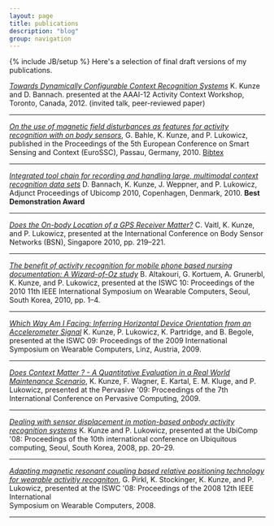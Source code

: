 ```yaml
---
layout: page
title: publications 
description: "blog"
group: navigation
---
```

{% include JB/setup %}
Here's a selection of final draft versions of my publications.

[_Towards Dynamically Configurable Context 
Recognition Systems_](/papers/2012Kunze.pdf) K. Kunze and D. Bannach. presented at the 
AAAI-12 Activity Context Workshop, Toronto, Canada, 2012.
(invited talk, peer-reviewed paper)

***
[_On the use of magnetic field disturbances as 
features for activity recognition with on body 
sensors_](/papers/2010Bahle.pdf),
G. Bahle, K. Kunze, and P. Lukowicz, 
published in the Proceedings of the 5th European 
Conference on Smart Sensing and Context (EuroSSC), Passau, Germany, 2010.
[Bibtex](papers/2010Bahle.txt)

***
[_Integrated tool chain for recording and handling large, 
multimodal context recognition data sets_](/papers/2010Bannach.pdf)
D. Bannach, K. Kunze, J. Weppner, and P. Lukowicz, 
Adjunct Proceedings of Ubicomp 2010, Copenhagen, Denmark, 2010.
  **Best Demonstration Award**

***
[_Does the On-body Location of a GPS Receiver Matter?_](/papers/2010BVaitl.pdf)
C. Vaitl, K. Kunze, and P. Lukowicz, 
 presented at the International Conference on 
Body Sensor Networks (BSN), Singapore 2010, pp. 219–221.

***
[_The benefit of activity recognition for mobile 
phone based nursing documentation: A Wizard-of-Oz study_](/papers/2010Altakouri.pdf) 
B. Altakouri, G. Kortuem, A. Grunerbl, K. Kunze, and P. Lukowicz, 
presented at the ISWC 10: Proceedings of the 2010 11th IEEE International 
Symposium on Wearable Computers, Seoul, South Korea, 2010, pp. 1–4.

***
[_Which Way Am I Facing: Inferring Horizontal Device 
Orientation from an Accelerometer Signal_](/papers/2009Kunze-1.pdf)
K. Kunze, P. Lukowicz, K. Partridge, and B. Begole,
presented at the ISWC 09: Proceedings of the 2009 International 
Symposium on Wearable Computers, Linz, Austria, 2009.

***
[_Does Context Matter ? - A Quantitative Evaluation 
in a Real World Maintenance Scenario_](papers/2009Kunze.pdf), 
K. Kunze, F. Wagner, E. Kartal, E. M. Kluge, and 
P. Lukowicz,  presented at the Pervasive 
'09: Proceedings of the 7th International 
Conference on Pervasive Computing, 2009.

***
[_Dealing with sensor displacement in motion-based onbody 
activity recognition systems_](papers/2008Kunze.pdf) K. Kunze 
and P. Lukowicz,  presented at the UbiComp '08: 
Proceedings of the 10th international conference 
on Ubiquitous computing, Seoul, South Korea, 2008, pp. 20–29.

***
[_Adapting magnetic resonant coupling based relative 
positioning technology for wearable activitiy 
recogniton_](papers/2008Pirkl.pdf), G. Pirkl, K. Stockinger, 
K. Kunze, and P. Lukowicz, presented at the ISWC '08: 
Proceedings of the 2008 12th IEEE International \
Symposium on Wearable Computers, 2008.

***
